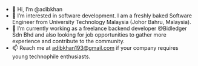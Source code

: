 - 👋 Hi, I’m @adibkhan
- 👀 I’m interested in software development. I am a freshly baked Software Engineer from University Technology Malaysia (Johor Bahru, Malaysia).
- 🌱 I’m currently working as a freelance backend developer @Bidledger Sdn Bhd and also looking for job opportunities to gather more experience and contribute to the community. 
- 📫 Reach me at adibkhan193@gmail.com if your company requires young technophile enthusiasts.

<!---
adibkhan1/adibkhan1 is a ✨ special ✨ repository because its `README.md` (this file) appears on your GitHub profile.
You can click the Preview link to take a look at your changes.
--->
